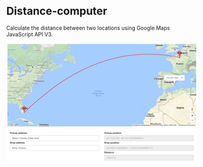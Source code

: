 # Distance-computer

Calculate the distance between two locations using Google Maps JavaScript API V3.

![alt tag](https://raw.githubusercontent.com/tocausan/Distance-computer/master/sample.png)
